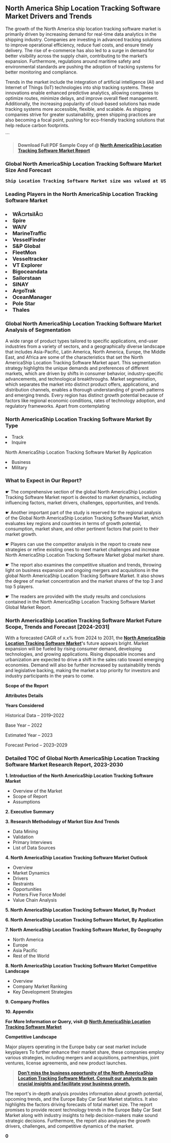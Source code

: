 <p><h2>North America Ship Location Tracking Software Market Drivers and Trends</h2><p>The growth of the North America ship location tracking software market is primarily driven by increasing demand for real-time data analytics in the shipping industry. Companies are investing in advanced tracking solutions to improve operational efficiency, reduce fuel costs, and ensure timely delivery. The rise of e-commerce has also led to a surge in demand for better visibility across the supply chain, contributing to the market’s expansion. Furthermore, regulations around maritime safety and environmental standards are pushing the adoption of tracking systems for better monitoring and compliance.</p><p>Trends in the market include the integration of artificial intelligence (AI) and Internet of Things (IoT) technologies into ship tracking systems. These innovations enable enhanced predictive analytics, allowing companies to optimize routes, minimize delays, and improve overall fleet management. Additionally, the increasing popularity of cloud-based solutions has made tracking systems more accessible, flexible, and scalable. As shipping companies strive for greater sustainability, green shipping practices are also becoming a focal point, pushing for eco-friendly tracking solutions that help reduce carbon footprints.</p>```</p><blockquote id="" class=""><strong>Download Full PDF Sample Copy of @&nbsp;<a href="https://www.verifiedmarketreports.com/download-sample/?rid=304178&utm_source=GitHub-Jan&utm_medium=258" target="_blank">North AmericaShip Location Tracking Software Market Report</a>&nbsp;&nbsp;</strong></blockquote><h3 id="" class=""><strong>Global&nbsp;North AmericaShip Location Tracking Software Market Size And Forecast</strong></h3><pre class="reader-text-block__code-block"><strong>Ship Location Tracking Software Market size was valued at USD 3.5 Billion in 2022 and is projected to reach USD 7.2 Billion by 2030, growing at a CAGR of 9.5% from 2024 to 2030.</strong></pre><h3 id="" class="">Leading Players in the&nbsp;North AmericaShip Location Tracking Software Market</h3><h3 class=""></Li><Li>WÃ¤rtsilÃ¤</Li><Li> Spire</Li><Li> WAIV</Li><Li> MarineTraffic</Li><Li> VesselFinder</Li><Li> S&P Global</Li><Li> FleetMon</Li><Li> Vesseltracker</Li><Li> VT Explorer</Li><Li> Bigoceandata</Li><Li> Sailorstaan</Li><Li> SINAY</Li><Li> ArgoTrak</Li><Li> OceanManager</Li><Li> Pole Star</Li><Li> Thales</h3><h3 id="" class="">Global&nbsp;North AmericaShip Location Tracking Software Market Analysis of Segmentation</h3><p id="" class="">A wide range of product types tailored to specific applications, end-user industries from a variety of sectors, and a geographically diverse landscape that includes Asia-Pacific, Latin America, North America, Europe, the Middle East, and Africa are some of the characteristics that set the North AmericaShip Location Tracking Software Market apart. This segmentation strategy highlights the unique demands and preferences of different markets, which are driven by shifts in consumer behavior, industry-specific advancements, and technological breakthroughs. Market segmentation, which separates the market into distinct product offers, applications, and distribution channels, enables a thorough understanding of growth patterns and emerging trends. Every region has distinct growth potential because of factors like regional economic conditions, rates of technology adoption, and regulatory frameworks. Apart from contemplating</p><h3 id="" class="">North AmericaShip Location Tracking Software Market&nbsp;By Type</h3><p></Li><Li>Track</Li><Li> Inquire</p><div class="" data-test-id=""><p>North AmericaShip Location Tracking Software Market&nbsp;By Application</p></div><p class=""></Li><Li>Business</Li><Li> Military</p><div class="" data-test-id=""><h3><span class="">What to Expect in Our Report?</span></h3></div><div class="" data-test-id=""><p><span class="">☛ The comprehensive section of the global North AmericaShip Location Tracking Software Market report is devoted to market dynamics, including influencing factors, market drivers, challenges, opportunities, and trends.</span></p></div><div class="" data-test-id=""><p><span class="">☛ Another important part of the study is reserved for the regional analysis of the Global North AmericaShip Location Tracking Software Market, which evaluates key regions and countries in terms of growth potential, consumption, market share, and other pertinent factors that point to their market growth.</span></p></div><div class="" data-test-id=""><p><span class="">☛ Players can use the competitor analysis in the report to create new strategies or refine existing ones to meet market challenges and increase North AmericaShip Location Tracking Software Market global market share.</span></p></div><div class="" data-test-id=""><p><span class="">☛ The report also examines the competitive situation and trends, throwing light on business expansion and ongoing mergers and acquisitions in the global North AmericaShip Location Tracking Software Market. It also shows the degree of market concentration and the market shares of the top 3 and top 5 players.</span></p></div><div class="" data-test-id=""><p><span class="">☛ The readers are provided with the study results and conclusions contained in the North AmericaShip Location Tracking Software Market Global Market Report.</span></p></div><div class="" data-test-id=""><h3><span class="">North AmericaShip Location Tracking Software Market Future Scope, Trends and Forecast [2024-2031]</span></h3></div><div class="" data-test-id=""><p><span class="">With a forecasted CAGR of x.x% from 2024 to 2031, the <strong><a href="https://www.verifiedmarketreports.com/download-sample/?rid=304178&utm_source=GitHub-Jan&utm_medium=258" target="_blank">North AmericaShip Location Tracking Software Market</a>'</strong>s future appears bright. Market expansion will be fueled by rising consumer demand, developing technologies, and growing applications. Rising disposable incomes and urbanization are expected to drive a shift in the sales ratio toward emerging economies. Demand will also be further increased by sustainability trends and legislative backing, making the market a top priority for investors and industry participants in the years to come.</span></p><p id="ember66" class="ember-view reader-text-block__paragraph"><strong>Scope of the Report</strong></p><p id="ember67" class="ember-view reader-text-block__paragraph"><strong>Attributes Details</strong></p><p id="ember68" class="ember-view reader-text-block__paragraph"><strong>Years Considered</strong></p><p id="ember69" class="ember-view reader-text-block__paragraph">Historical Data &ndash; 2019&ndash;2022</p><p id="ember70" class="ember-view reader-text-block__paragraph">Base Year &ndash; 2022</p><p id="ember71" class="ember-view reader-text-block__paragraph">Estimated Year &ndash; 2023</p><p id="ember72" class="ember-view reader-text-block__paragraph">Forecast Period &ndash; 2023&ndash;2029</p></div><h3 id="" class="">Detailed TOC of Global North AmericaShip Location Tracking Software Market Research Report, 2023-2030</h3><p id="" class=""><strong>1. Introduction of the North AmericaShip Location Tracking Software Market</strong></p><ul><li>Overview of the Market</li><li>Scope of Report</li><li>Assumptions</li></ul><p id="" class=""><strong>2. Executive Summary</strong></p><p id="" class=""><strong>3. Research Methodology of Market Size And Trends</strong></p><ul><li>Data Mining</li><li>Validation</li><li>Primary Interviews</li><li>List of Data Sources</li></ul><p id="" class=""><strong>4. North AmericaShip Location Tracking Software Market Outlook</strong></p><ul><li>Overview</li><li>Market Dynamics</li><li>Drivers</li><li>Restraints</li><li>Opportunities</li><li>Porters Five Force Model</li><li>Value Chain Analysis</li></ul><p id="" class=""><strong>5. North AmericaShip Location Tracking Software Market, By Product</strong></p><p id="" class=""><strong>6. North AmericaShip Location Tracking Software Market, By Application</strong></p><p id="" class=""><strong>7. North AmericaShip Location Tracking Software Market, By Geography</strong></p><ul><li>North America</li><li>Europe</li><li>Asia Pacific</li><li>Rest of the World</li></ul><p id="" class=""><strong>8. North AmericaShip Location Tracking Software Market Competitive Landscape</strong></p><ul><li>Overview</li><li>Company Market Ranking</li><li>Key Development Strategies</li></ul><p id="" class=""><strong>9. Company Profiles</strong></p><p id="" class=""><strong>10. Appendix</strong></p><p><strong>For More Information or Query, visit&nbsp;@ <a href="https://www.verifiedmarketreports.com/product/ship-location-tracking-software-market/" target="_blank">North AmericaShip Location Tracking Software Market</a></strong></p><p id="ember61" class="ember-view reader-text-block__paragraph"><strong>Competitive Landscape</strong></p><p id="ember62" class="ember-view reader-text-block__paragraph">Major players operating in the Europe baby car seat market include keyplayers To further enhance their market share, these companies employ various strategies, including mergers and acquisitions, partnerships, joint ventures, license agreements, and new product launches.</p><blockquote id="ember63" class="ember-view reader-text-block__blockquote"><strong><a href="https://www.verifiedmarketreports.com/download-sample/?rid=304178&utm_source=GitHub-Jan&utm_medium=258" target="_blank">Don&rsquo;t miss the business opportunity of the North AmericaShip Location Tracking Software Market. Consult our analysts to gain crucial insights and facilitate your business growth.</a></strong></blockquote><p id="ember64" class="ember-view reader-text-block__paragraph">The report's in-depth analysis provides information about growth potential, upcoming trends, and the Europe Baby Car Seat Market statistics. It also highlights the factors driving forecasts of total market size. The report promises to provide recent technology trends in the Europe Baby Car Seat Market along with industry insights to help decision-makers make sound strategic decisions. Furthermore, the report also analyses the growth drivers, challenges, and competitive dynamics of the market.</p><p class="ember-view reader-text-block__paragraph"><strong>0</strong></p>
